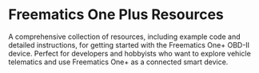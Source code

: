 # Freematics One Plus Resources
 A comprehensive collection of resources, including example code and detailed instructions, for getting started with the Freematics One+ OBD-II device. Perfect for developers and hobbyists who want to explore vehicle telematics and use Freematics One+ as a connected smart device.
